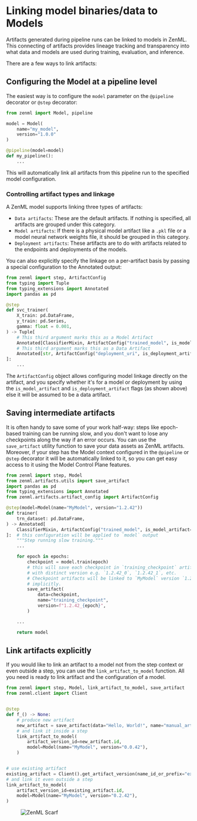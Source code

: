 # Linking model binaries/data to Models

Artifacts generated during pipeline runs can be linked to models in ZenML. This connecting of artifacts provides lineage tracking and transparency into what data and models are used during training, evaluation, and inference.

There are a few ways to link artifacts:

## Configuring the Model at a pipeline level

The easiest way is to configure the `model` parameter on the `@pipeline` decorator or `@step` decorator:

```python
from zenml import Model, pipeline

model = Model(
    name="my_model",
    version="1.0.0"
)

@pipeline(model=model)
def my_pipeline():
    ...
```

This will automatically link all artifacts from this pipeline run to the specified model configuration.

### Controlling artifact types and linkage

A ZenML model supports linking three types of artifacts:

* `Data artifacts`: These are the default artifacts. If nothing is specified, all artifacts are grouped under this category.
* `Model artifacts`: If there is a physical model artifact like a `.pkl` file or a model neural network weights file, it should be grouped in this category.
* `Deployment artifacts`: These artifacts are to do with artifacts related to the endpoints and deployments of the models.

You can also explicitly specify the linkage on a per-artifact basis by passing a special configuration to the Annotated output:

```python
from zenml import step, ArtifactConfig
from typing import Tuple
from typing_extensions import Annotated
import pandas as pd

@step
def svc_trainer(
    X_train: pd.DataFrame,
    y_train: pd.Series,
    gamma: float = 0.001,
) -> Tuple[
    # This third argument marks this as a Model Artifact
    Annotated[ClassifierMixin, ArtifactConfig("trained_model", is_model_artifact=True)],
    # This third argument marks this as a Data Artifact
    Annotated[str, ArtifactConfig("deployment_uri", is_deployment_artifact=True)],
]:
    ...
```

The `ArtifactConfig` object allows configuring model linkage directly on the artifact, and you specify whether it's for a model or deployment by using the `is_model_artifact` and `is_deployment_artifact` flags (as shown above) else it will be assumed to be a data artifact.

## Saving intermediate artifacts

It is often handy to save some of your work half-way: steps like epoch-based training can be running slow, and you don't want to lose any checkpoints along the way if an error occurs. You can use the `save_artifact` utility function to save your data assets as ZenML artifacts. Moreover, if your step has the Model context configured in the `@pipeline` or `@step` decorator it will be automatically linked to it, so you can get easy access to it using the Model Control Plane features.

```python
from zenml import step, Model
from zenml.artifacts.utils import save_artifact
import pandas as pd
from typing_extensions import Annotated
from zenml.artifacts.artifact_config import ArtifactConfig

@step(model=Model(name="MyModel", version="1.2.42"))
def trainer(
    trn_dataset: pd.DataFrame,
) -> Annotated[
    ClassifierMixin, ArtifactConfig("trained_model", is_model_artifact=True)
]:  # this configuration will be applied to `model` output
    """Step running slow training."""
    ...

    for epoch in epochs:
        checkpoint = model.train(epoch)
        # this will save each checkpoint in `training_checkpoint` artifact
        # with distinct version e.g. `1.2.42_0`, `1.2.42_1`, etc.
        # Checkpoint artifacts will be linked to `MyModel` version `1.2.42`
        # implicitly.
        save_artifact(
            data=checkpoint,
            name="training_checkpoint",
            version=f"1.2.42_{epoch}",
        )

    ...

    return model
```

## Link artifacts explicitly

If you would like to link an artifact to a model not from the step context or even outside a step, you can use the `link_artifact_to_model` function. All you need is ready to link artifact and the configuration of a model.

```python
from zenml import step, Model, link_artifact_to_model, save_artifact
from zenml.client import Client


@step
def f_() -> None:
    # produce new artifact
    new_artifact = save_artifact(data="Hello, World!", name="manual_artifact")
    # and link it inside a step
    link_artifact_to_model(
        artifact_version_id=new_artifact.id,
        model=Model(name="MyModel", version="0.0.42"),
    )


# use existing artifact
existing_artifact = Client().get_artifact_version(name_id_or_prefix="existing_artifact")
# and link it even outside a step
link_artifact_to_model(
    artifact_version_id=existing_artifact.id,
    model=Model(name="MyModel", version="0.2.42"),
)
```
<!-- For scarf -->
<figure><img alt="ZenML Scarf" referrerpolicy="no-referrer-when-downgrade" src="https://static.scarf.sh/a.png?x-pxid=f0b4f458-0a54-4fcd-aa95-d5ee424815bc" /></figure>


